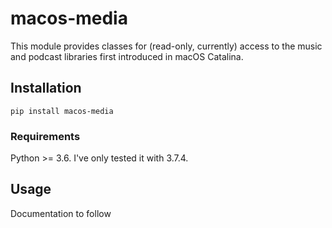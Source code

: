 # macos-media
This module provides classes for (read-only, currently) access to the music and podcast libraries first introduced in macOS Catalina.

## Installation

```
pip install macos-media
```

### Requirements

Python >= 3.6. I've only tested it with 3.7.4.

## Usage

Documentation to follow
